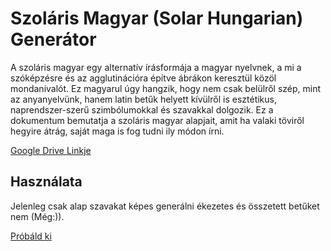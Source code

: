 # Szoláris Magyar (Solar Hungarian) Generátor

A szoláris magyar egy alternatív írásformája a magyar nyelvnek, a mi a szóképzésre és az agglutinációra építve ábrákon keresztül közöl mondanivalót. Ez magyarul úgy hangzik, hogy nem csak belülről szép, mint az anyanyelvünk, hanem latin betűk helyett kívülről is esztétikus, naprendszer-szerű szimbólumokkal és szavakkal dolgozik. Ez a dokumentum bemutatja a szoláris magyar alapjait, amit ha valaki töviről hegyire átrág, saját maga is fog tudni ily módon írni.

[Google Drive Linkje](https://drive.google.com/drive/folders/1d3LuqKYw1rDRT7VDw0dqpoB56srDJqpJ?usp=share_link)


## Használata

Jelenleg csak alap szavakat képes generálni ékezetes és összetett betűket nem (Még:)).

[Próbáld ki](https://frostforus.github.io/Solaris/)
